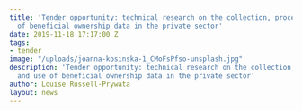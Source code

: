 ```yaml
---
title: 'Tender opportunity: technical research on the collection, processing and use
  of beneficial ownership data in the private sector'
date: 2019-11-18 17:17:00 Z
tags:
- tender
image: "/uploads/joanna-kosinska-1_CMoFsPfso-unsplash.jpg"
description: 'Tender opportunity: technical research on the collection, processing
  and use of beneficial ownership data in the private sector'
author: Louise Russell-Prywata
layout: news
---
```


